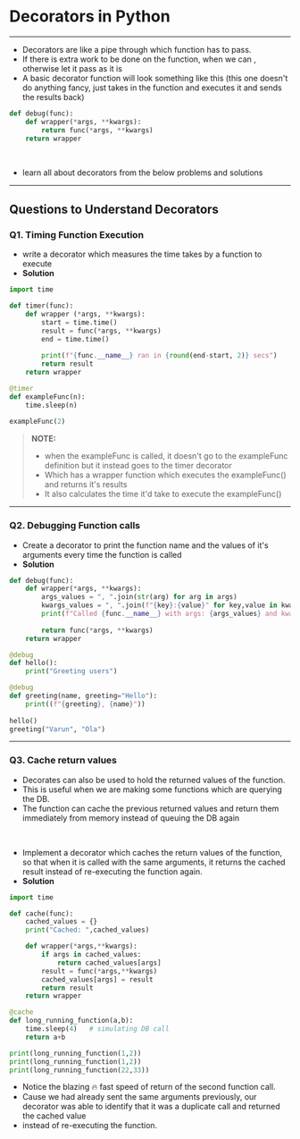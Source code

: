 # Decorators in Python 

---

- Decorators are like a pipe through which function has to pass. 
- If there is extra work to be done on the function, when we can , otherwise let it pass as it is
- A basic decorator function will look something like this (this one doesn't do anything fancy, just takes in the function and executes it and sends the results back)
```python 
def debug(func):
    def wrapper(*args, **kwargs):
        return func(*args, **kwargs)    
    return wrapper
```

<br>

- learn all about decorators from the below problems and solutions 

---

## Questions to Understand Decorators

### Q1. Timing Function Execution

- write a decorator which measures the time takes by a function to execute 
- **Solution**
```python
import time 

def timer(func):    
    def wrapper (*args, **kwargs):
        start = time.time()
        result = func(*args, **kwargs)
        end = time.time()
        
        print(f"{func.__name__} ran in {round(end-start, 2)} secs")
        return result
    return wrapper

@timer
def exampleFunc(n):
    time.sleep(n)
    
exampleFunc(2)
```
> **NOTE:**
>- when the exampleFunc is called, it doesn't go to the exampleFunc definition but it instead goes to the timer decorator 
>- Which has a wrapper function which executes the exampleFunc() and returns it's results
>- It also calculates the time it'd take to execute the exampleFunc()

---

### Q2. Debugging Function calls 

- Create a decorator to print the function name and the values of it's arguments every time the function is called 
- **Solution**
```python
def debug(func):
    def wrapper(*args, **kwargs):
        args_values = ", ".join(str(arg) for arg in args)
        kwargs_values = ", ".join(f"{key}:{value}" for key,value in kwargs.items())
        print(f"Called {func.__name__} with args: {args_values} and kwargs: {kwargs_values}")
        
        return func(*args, **kwargs)    
    return wrapper

@debug
def hello():
    print("Greeting users")

@debug
def greeting(name, greeting="Hello"):
    print((f"{greeting}, {name}"))
    
hello()
greeting("Varun", "Ola")
```

---

### Q3. Cache return values 

- Decorates can also be used to hold the returned values of the function.
- This is useful when we are making some functions which are querying the DB.
- The function can cache the previous returned values and return them immediately from memory instead of queuing the DB again

<br>

- Implement a decorator which caches the return values of the function, so that when it is called with the same arguments, it returns the cached result instead of re-executing the function again.
- **Solution**
```python
import time 

def cache(func):
    cached_values = {}
    print("Cached: ",cached_values)

    def wrapper(*args,**kwargs):
        if args in cached_values:
            return cached_values[args]
        result = func(*args,**kwargs)
        cached_values[args] = result
        return result
    return wrapper

@cache
def long_running_function(a,b):
    time.sleep(4)   # simulating DB call
    return a+b

print(long_running_function(1,2))
print(long_running_function(1,2))
print(long_running_function(22,33))
```
- Notice the blazing 🔥 fast speed of return of the second function call. 
- Cause we had already sent the same arguments previously, our decorator was able to identify that it was a duplicate call and returned the cached value
- instead of re-executing the function.